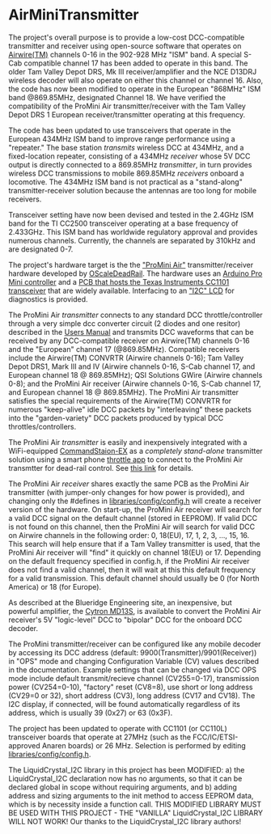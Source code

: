 # AirMiniTransmitter
The project's overall purpose is to provide a low-cost DCC-compatible transmitter and receiver using open-source software that operates on [Airwire(TM)](http://www.cvpusa.com/airwire_system.php) channels 0-16 in the 902-928 MHz "ISM" band. A special S-Cab compatible channel 17 has been added to operate in this band. The older Tam Valley Depot DRS, Mk III receiver/amplifier and the NCE D13DRJ wireless decoder will also operate on either this channel or channel 16. Also, the code has now been modified to operate in the European "868MHz" ISM band @869.85MHz, designated Channel 18. We have verified the compatibility of the ProMini Air transmitter/receiver with the Tam Valley Depot DRS 1 European receiver/transmitter operating at this frequency.

The code has been updated to use transceivers that operate in the European 434MHz ISM band to improve range performance using a "repeater." The base station _transmits_ wireless DCC at 434MHz, and a fixed-location repeater, consisting of a 434MHz _receiver_ whose 5V DCC output is directly connected to a 869.85MHz _transmitter_, in turn provides wireless DCC transmissions to mobile 869.85MHz _receivers_ onboard a locomotive. The 434MHz ISM band is not practical as a "stand-along" transmitter-receiver solution because the antennas are too long for mobile receivers. 

Transceiver setting have now been devised and tested in the 2.4GHz ISM band for the TI CC2500 transceiver operating at a base frequency of 2.433GHz. This ISM band has worldwide regulatory approval and provides numerous channels. Currently, the channels are separated by 310kHz and are designated 0-7.

The project's hardware target is the the ["ProMini Air"](https://oscaledeadrail.com/building-the-promini-air-wireless-dcc-transmitter-receiver/) transmitter/receiver hardware developed by [OScaleDeadRail](https://oscaledeadrail.com). The hardware uses an [Arduino Pro Mini controller](https://smile.amazon.com/gp/product/B015MGHLNA/ref=ppx_yo_dt_b_search_asin_title?ie=UTF8&psc=1) and a [PCB that hosts the Texas Instruments CC1101 transceiver](https://smile.amazon.com/coolxan-Wireless-Transceiver-RF1100SE-Antenna/dp/B00MNI4792/ref=pd_rhf_dp_p_img_9?_encoding=UTF8&psc=1&refRID=2KY8W2G0TDXEASJPFMG6) that are widely available. Interfacing to an ["I2C" LCD](https://smile.amazon.com/gp/product/B071XP6PPT/ref=ppx_yo_dt_b_search_asin_title?ie=UTF8&psc=1) for diagnostics is provided.

The ProMini Air *transmitter* connects to any standard DCC throttle/controller through a very simple dcc converter circuit (2 diodes and one resitor) described in the [Users Manual](https://github.com/martan3d/AirMiniTransmitter/blob/master/doc/AirMini_Users_Manual.pdf) and transmits DCC waveforms that can be received by any DCC-compatible receiver on Airwire(TM) channels 0-16 and the "European" channel 17 (@869.85MHz). Compatible receivers include the Airwire(TM) CONVRTR (Airwire channels 0-16); Tam Valley Depot DRS1, Mark III and IV (Airwire channels 0-16, S-Cab channel 17, and European channel 18 @ 869.85MHz); QSI Solutions GWire (Airwire channels 0-8); and the ProMini Air receiver (Airwire channels 0-16, S-Cab channel 17, and European channel 18 @ 869.85MHz). The ProMini Air transmitter satisfies the special requirements of the Airwire(TM) CONVRTR for numerous "keep-alive" idle DCC packets by "interleaving" these packets into the "garden-variety" DCC packets produced by typical DCC throttles/controllers.

The ProMini Air *transmitter* is easily and inexpensively integrated with a WiFi-equipped [CommandStaion-EX](https://dcc-ex.com/) as a *completely stand-alone* transmitter solution using a smart phone [throttle app](https://dcc-ex.com/throttles/software/index.html) to connect to the ProMini Air transmtter for dead-rail control. See [this link](https://oscaledeadrail.com/2022/08/28/a-low-cost-wifi-equipped-dcc-base-station-for-the-promini-air-transmitter/) for details.

The ProMini Air *receiver* shares exactly the same PCB as the ProMini Air transmitter (with jumper-only changes for how power is provided), and changing only the #defines in [libraries/config/config.h](https://github.com/martan3d/AirMiniTransmitter/blob/master/libraries/config/config.h) will create a receiver version of the hardware. On start-up, the ProMini Air receiver will search for a valid DCC signal on the default channel (stored in EEPROM). If valid DCC is not found on this channel, then the ProMini Air will search for valid DCC on Airwire channels in the following order: 0, 18(EU), 17, 1, 2, 3, ..., 15, 16. This search will help ensure that if a Tam Valley transmitter is used, that the ProMini Air receiver will "find" it quickly on channel 18(EU) or 17. Depending on the default frequency specified in config.h, if the ProMini Air receiver does not find a valid channel, then it will wait at this this default frequency for a valid transmission. This default channel should usually be 0 (for North America) or 18 (for Europe). 

As described at the Blueridge Engineering site, an inexpensive, but powerful amplifier, the [Cytron MD13S](https://smile.amazon.com/gp/product/B07CW3GRL6/ref=ppx_yo_dt_b_search_asin_title?ie=UTF8&psc=1), is available to convert the ProMini Air receiver's 5V "logic-level" DCC to "bipolar" DCC for the onboard DCC decoder. 

The ProMini transmitter/receiver can be configured like any mobile decoder by accessing its DCC address (default: 9900(Transmitter)/9901(Receiver)) in "OPS" mode and changing Configuration Variable (CV) values described in the documentation. Example settings that can be changed via DCC OPS mode include default transmit/recieve channel (CV255=0-17), transmission power (CV254=0-10), "factory" reset (CV8=8), use short or long address (CV29=0 or 32), short address (CV3), long address (CV17 and CV18). The I2C display, if connected, will be found automatically regardless of its address, which is usually 39 (0x27) or 63 (0x3F).

The project has been updated to operate with CC1101 (or CC110L) transceiver boards that operate at 27MHz (such as the FCC/IC/ETSI-approved Anaren boards) or 26 MHz. Selection is performed by editing [libraries/config/config.h](https://github.com/martan3d/AirMiniTransmitter/blob/master/libraries/config/config.h).

The LiquidCrystal_I2C library in this project has been MODIFIED: a) the LiquidCrystal_I2C declaration now has no arguments, so that it can be declared global in scope without requiring arguments, and b) adding address and sizing arguments to the init method to access EEPROM data, which is by necessity inside a function call. THIS MODIFIED LIBRARY MUST BE USED WITH THIS PROJECT - THE "VANILLA" LiquidCrystal_I2C LIBRARY WILL NOT WORK! Our thanks to the LiquidCrystal_I2C library authors!
